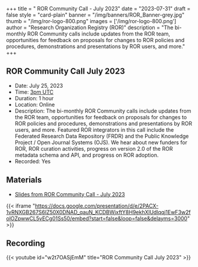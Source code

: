 +++
title = " ROR Community Call - July 2023" 
date = "2023-07-31" 
draft = false 
style = "card-plain" 
banner = "/img/banners/ROR_Banner-grey.jpg" 
thumb = "/img/ror-logo-800.png" 
images = ['/img/ror-logo-800.png']
author = "Research Organization Registry (ROR)" 
description = "The bi-monthly ROR Community calls include updates from the ROR team, opportunities for feedback on proposals for changes to ROR policies and procedures, demonstrations and presentations by ROR users, and more."
+++

## ROR Community Call July 2023
- Date: July 25, 2023 
- Time: [3pm UTC](https://dateful.com/eventlink/2730218384)
- Duration: 1 hour
- Location: Online
- Description: The bi-monthly ROR Community calls include updates from the ROR team, opportunities for feedback on proposals for changes to ROR policies and procedures, demonstrations and presentations by ROR users, and more. Featured ROR integrators in this call include the Federated Research Data Repository (FRDR) and the Public Knowledge Project / Open Journal Systems (OJS). We hear about new funders for ROR, ROR curation activities, progress on version 2.0 of the ROR metadata schema and API, and progress on ROR adoption.
- Recorded: Yes

## Materials

- [Slides from ROR Community Call - July 2023](https://docs.google.com/presentation/d/1T3Nv-HeILw9Yl7HRg39SuT3Chr7kLoV87PqQnnk5xbQ/edit?usp=sharing)

{{< iframe "https://docs.google.com/presentation/d/e/2PACX-1vRNXGB267S6IZ50X0DNAD_qauN_KCDBWjxftY8H9ekhXlUdlqqj1EwF3w2folOZpwwCL5vECg01Ss50/embed?start=false&loop=false&delayms=3000" >}}

## Recording 

{{< youtube id="w2t7OASjEmM" title="ROR Community Call July 2023" >}}

